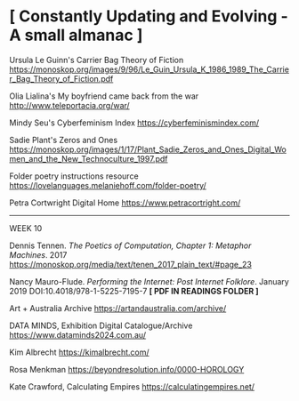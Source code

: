 # [ Constantly Updating and Evolving - A small almanac ]
Ursula Le Guinn's Carrier Bag Theory of Fiction
https://monoskop.org/images/9/96/Le_Guin_Ursula_K_1986_1989_The_Carrier_Bag_Theory_of_Fiction.pdf

Olia Lialina's My boyfriend came back from the war
http://www.teleportacia.org/war/

Mindy Seu's Cyberfeminism Index
https://cyberfeminismindex.com/

Sadie Plant's Zeros and Ones
https://monoskop.org/images/1/17/Plant_Sadie_Zeros_and_Ones_Digital_Women_and_the_New_Technoculture_1997.pdf

Folder poetry instructions resource
https://lovelanguages.melaniehoff.com/folder-poetry/

Petra Cortwright Digital Home
https://www.petracortright.com/

----------------------------------------------
WEEK 10

Dennis Tennen. _The Poetics of Computation, Chapter 1: Metaphor Machines_. 2017
https://monoskop.org/media/text/tenen_2017_plain_text/#page_23

Nancy Mauro-Flude. _Performing the Internet: Post Internet Folklore_. January 2019
DOI:10.4018/978-1-5225-7195-7 **[ PDF IN READINGS FOLDER ]**


Art + Australia Archive
https://artandaustralia.com/archive/

DATA MINDS, Exhibition Digital Catalogue/Archive
https://www.dataminds2024.com.au/

Kim Albrecht
https://kimalbrecht.com/

Rosa Menkman
https://beyondresolution.info/0000-HOROLOGY

Kate Crawford, Calculating Empires
https://calculatingempires.net/
